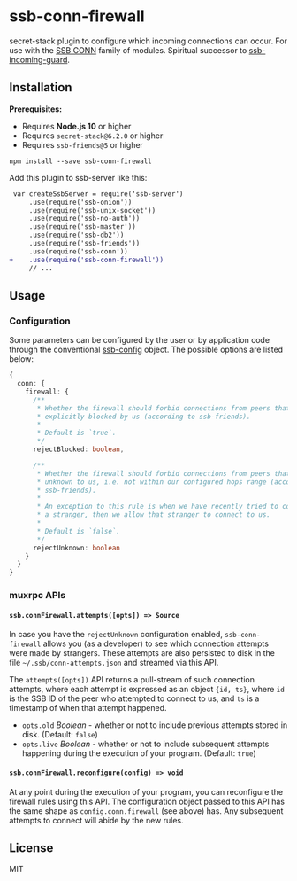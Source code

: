 # ssb-conn-firewall

secret-stack plugin to configure which incoming connections can occur. For use with the [SSB CONN](https://github.com/staltz/ssb-conn) family of modules. Spiritual successor to [ssb-incoming-guard](https://github.com/ssbc/ssb-incoming-guard).

## Installation

**Prerequisites:**

- Requires **Node.js 10** or higher
- Requires `secret-stack@6.2.0` or higher
- Requires `ssb-friends@5` or higher

```
npm install --save ssb-conn-firewall
```

Add this plugin to ssb-server like this:

```diff
 var createSsbServer = require('ssb-server')
     .use(require('ssb-onion'))
     .use(require('ssb-unix-socket'))
     .use(require('ssb-no-auth'))
     .use(require('ssb-master'))
     .use(require('ssb-db2'))
     .use(require('ssb-friends'))
     .use(require('ssb-conn'))
+    .use(require('ssb-conn-firewall'))
     // ...
```

## Usage

### Configuration

Some parameters can be configured by the user or by application code through the conventional [ssb-config](https://github.com/ssbc/ssb-config) object. The possible options are listed below:

```typescript
{
  conn: {
    firewall: {
      /**
       * Whether the firewall should forbid connections from peers that are
       * explicitly blocked by us (according to ssb-friends).
       *
       * Default is `true`.
       */
      rejectBlocked: boolean,

      /**
       * Whether the firewall should forbid connections from peers that are
       * unknown to us, i.e. not within our configured hops range (according to
       * ssb-friends).
       *
       * An exception to this rule is when we have recently tried to connect to
       * a stranger, then we allow that stranger to connect to us.
       *
       * Default is `false`.
       */
      rejectUnknown: boolean
    }
  }
}
```

### muxrpc APIs

#### `ssb.connFirewall.attempts([opts]) => Source`

In case you have the `rejectUnknown` configuration enabled, `ssb-conn-firewall` allows you (as a developer) to see which connection attempts were made by strangers. These attempts are also persisted to disk in the file `~/.ssb/conn-attempts.json` and streamed via this API.

The `attempts([opts])` API returns a pull-stream of such connection attempts, where each attempt is expressed as an object `{id, ts}`, where `id` is the SSB ID of the peer who attempted to connect to us, and `ts` is a timestamp of when that attempt happened.

- `opts.old` _Boolean_ - whether or not to include previous attempts stored in disk. (Default: `false`)
- `opts.live` _Boolean_ - whether or not to include subsequent attempts happening during the execution of your program. (Default: `true`)

#### `ssb.connFirewall.reconfigure(config) => void`

At any point during the execution of your program, you can reconfigure the firewall rules using this API. The configuration object passed to this API has the same shape as `config.conn.firewall` (see above) has. Any subsequent attempts to connect will abide by the new rules.

## License

MIT

